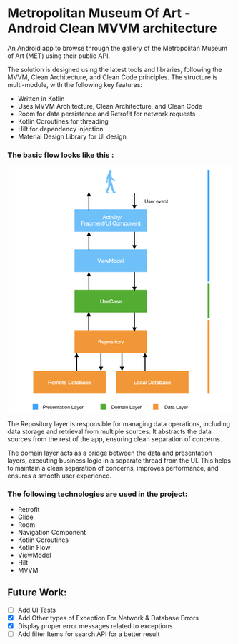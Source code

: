 # Metropolitan Museum Of Art - Android Clean MVVM architecture

An Android app to browse through the gallery of the Metropolitan Museum of Art (MET) using their public API.

The solution is designed using the latest tools and libraries, following the MVVM, Clean Architecture, and Clean Code principles. The structure is multi-module, with the following key features:

* Written in Kotlin
* Uses MVVM Architecture, Clean Architecture, and Clean Code
* Room for data persistence and Retrofit for network requests
* Kotlin Coroutines for threading
* Hilt for dependency injection
* Material Design Library for UI design

### The basic flow looks like this :

<p align="center">
 <img src='https://github.com/davidramezani/MetropolitanMuseumOfArt/blob/main/images/data_flow.png' width='500'>
</p>

The Repository layer is responsible for managing data operations, including data storage and retrieval from multiple sources. It abstracts the data sources from the rest of the app, ensuring clean separation of concerns.

The domain layer acts as a bridge between the data and presentation layers, executing business logic in a separate thread from the UI. This helps to maintain a clean separation of concerns, improves performance, and ensures a smooth user experience.

### The following technologies are used in the project:
* Retrofit
* Glide
* Room
* Navigation Component
* Kotlin Coroutines
* Kotlin Flow
* ViewModel
* Hilt
* MVVM

## Future Work:
- [ ] Add UI Tests
- [x] Add Other types of Exception For Network & Database Errors
- [x] Display proper error messages related to exceptions
- [ ] Add filter Items for search API for a better result
